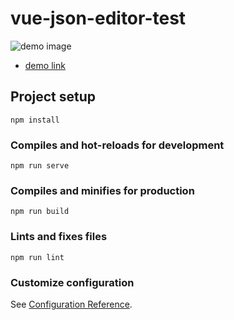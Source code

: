 # vue-json-editor-test

![demo image](https://user-images.githubusercontent.com/12469427/103918172-cbe64a00-5151-11eb-851a-f323785d810d.png)

- [demo link](https://daehungwak.github.io/vue-json-editor-test/)


## Project setup
```
npm install
```

### Compiles and hot-reloads for development
```
npm run serve
```

### Compiles and minifies for production
```
npm run build
```

### Lints and fixes files
```
npm run lint
```

### Customize configuration
See [Configuration Reference](https://cli.vuejs.org/config/).
